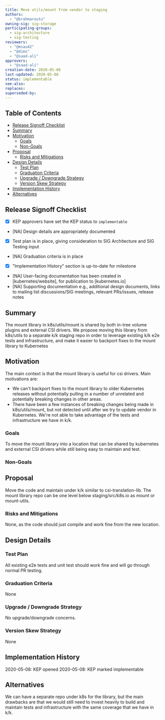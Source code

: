 ```yaml
---
title: Move utils/mount from vendor to staging
authors:
  - "@brahmaroutu"
owning-sig: sig-storage
participating-groups:
  - sig-architecture
  - sig-testing
reviewers:
  - "@msau42"
  - "@dims"
  - "@saad-ali"
approvers:
  - "@saad-ali"
creation-date: 2020-05-08
last-updated: 2020-05-08
status: implementable
see-also:
replaces:
superseded-by:
---
```


## Table of Contents

<!-- toc -->
- [Release Signoff Checklist](#release-signoff-checklist)
- [Summary](#summary)
- [Motivation](#motivation)
  - [Goals](#goals)
  - [Non-Goals](#non-goals)
- [Proposal](#proposal)
  - [Risks and Mitigations](#risks-and-mitigations)
- [Design Details](#design-details)
  - [Test Plan](#test-plan)
  - [Graduation Criteria](#graduation-criteria)
  - [Upgrade / Downgrade Strategy](#upgrade--downgrade-strategy)
  - [Version Skew Strategy](#version-skew-strategy)
- [Implementation History](#implementation-history)
- [Alternatives](#alternatives)
<!-- /toc -->

## Release Signoff Checklist

- [X] KEP approvers have set the KEP status to `implementable`
- [NA] Design details are appropriately documented
- [X] Test plan is in place, giving consideration to SIG Architecture and SIG Testing input
- [NA] Graduation criteria is in place
- [X] "Implementation History" section is up-to-date for milestone
- [NA] User-facing documentation has been created in [kubernetes/website], for publication to [kubernetes.io]
- [NA] Supporting documentation e.g., additional design documents, links to mailing list discussions/SIG meetings, relevant PRs/issues, release notes


## Summary

The mount library in k8s/utils/mount is shared by both in-tree volume plugins and external CSI drivers. We propose moving this library from k8s/utils to a separate k/k staging repo in order to leverage existing k/k e2e tests and infrastructure, and make it easier to backport fixes to the mount library to Kubernetes

## Motivation

The main context is that the mount library is useful for csi drivers. Main motivations are: 
  * We can't backport fixes to the mount library to older Kubernetes releases without potentially pulling in a number of unrelated and potentially breaking changes in other areas.
  * There have been a few instances of breaking changes being made in k8s/utils/mount, but not detected until after we try to update vendor in Kubernetes. We're not able to take advantage of the tests and infrastructure we have in k/k.

### Goals

To move the mount library into a location that can be shared by kubernetes and external CSI drivers while still being easy to maintain and test. 

### Non-Goals



## Proposal

Move the code and maintain under k/k similar to csi-translation-lib. The mount library repo can be one level below staging/src/k8s.io as mount or mount-utils.

### Risks and Mitigations

None, as the code should just compile and work fine from the new location.

## Design Details

### Test Plan

All existing e2e tests and unit test should work fine and will go through normal PR testing.

### Graduation Criteria

None

### Upgrade / Downgrade Strategy

No upgrade/downgrade concerns.

### Version Skew Strategy

None

## Implementation History

2020-05-08: KEP opened
2020-05-08: KEP marked implementable

## Alternatives

We can have a separate repo under k8s for the library, but the main drawbacks are that we would still need to invest heavily to build and maintain tests and infrastructure with the same coverage that we have in k/k.

